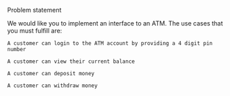 Problem statement

We would like you to implement an interface to an ATM.   The use cases that you must fulfill are:

    A customer can login to the ATM account by providing a 4 digit pin number

    A customer can view their current balance

    A customer can deposit money

    A customer can withdraw money
